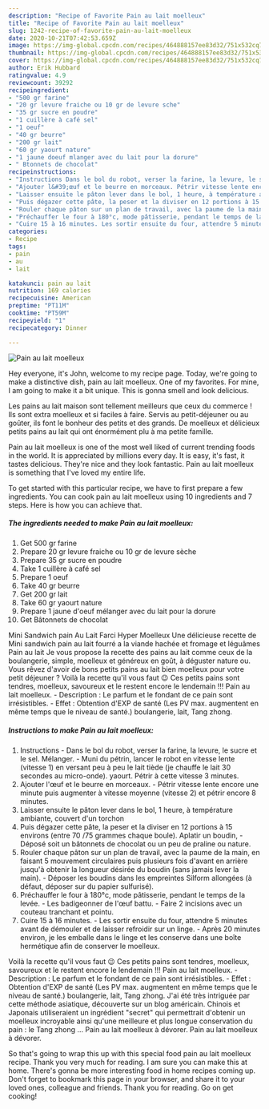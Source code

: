 ```yaml
---
description: "Recipe of Favorite Pain au lait moelleux"
title: "Recipe of Favorite Pain au lait moelleux"
slug: 1242-recipe-of-favorite-pain-au-lait-moelleux
date: 2020-10-21T07:42:53.659Z
image: https://img-global.cpcdn.com/recipes/464888157ee83d32/751x532cq70/pain-au-lait-moelleux-photo-principale-de-la-recette.jpg
thumbnail: https://img-global.cpcdn.com/recipes/464888157ee83d32/751x532cq70/pain-au-lait-moelleux-photo-principale-de-la-recette.jpg
cover: https://img-global.cpcdn.com/recipes/464888157ee83d32/751x532cq70/pain-au-lait-moelleux-photo-principale-de-la-recette.jpg
author: Erik Hubbard
ratingvalue: 4.9
reviewcount: 39292
recipeingredient:
- "500 gr farine"
- "20 gr levure fraiche ou 10 gr de levure sche"
- "35 gr sucre en poudre"
- "1 cuillère à café sel"
- "1 oeuf"
- "40 gr beurre"
- "200 gr lait"
- "60 gr yaourt nature"
- "1 jaune doeuf mlanger avec du lait pour la dorure"
- " Btonnets de chocolat"
recipeinstructions:
- "Instructions Dans le bol du robot, verser la farine, la levure, le sucre et le sel. Mélanger. Muni du pétrin, lancer le robot en vitesse lente (vitesse 1) en versant peu à peu le lait tiède (je chauffe le lait 30 secondes au micro-onde). yaourt. Pétrir à cette vitesse 3 minutes."
- "Ajouter l&#39;œuf et le beurre en morceaux. Pétrir vitesse lente encore une minute puis augmenter à vitesse moyenne (vitesse 2) et pétrir encore 8 minutes."
- "Laisser ensuite le pâton lever dans le bol, 1 heure, à température ambiante, couvert d&#39;un torchon"
- "Puis dégazer cette pâte, la peser et la diviser en 12 portions à 15 environs (entre 70 /75 grammes chaque boule). Aplatir un boudin,  Déposé soit un bâtonnets de chocolat ou un peu de praline ou nature."
- "Rouler chaque pâton sur un plan de travail, avec la paume de la main, en faisant 5 mouvement circulaires puis plusieurs fois d&#39;avant en arrière jusqu&#39;à obtenir la longueur désirée du boudin (sans jamais lever la main). Déposer les boudins dans les empreintes Silform allongées (à défaut, déposer sur du papier sulfurisé)."
- "Préchauffer le four à 180°c, mode pâtisserie, pendant le temps de la levée. Les badigeonner de l&#39;œuf battu. Faire 2 incisions avec un couteau tranchant et pointu."
- "Cuire 15 à 16 minutes. Les sortir ensuite du four, attendre 5 minutes avant de démouler et de laisser refroidir sur un linge. Après 20 minutes environ, je les emballe dans le linge et les conserve dans une boîte hermétique afin de conserver le moelleux."
categories:
- Recipe
tags:
- pain
- au
- lait

katakunci: pain au lait 
nutrition: 169 calories
recipecuisine: American
preptime: "PT11M"
cooktime: "PT59M"
recipeyield: "1"
recipecategory: Dinner

---
```



![Pain au lait moelleux](https://img-global.cpcdn.com/recipes/464888157ee83d32/751x532cq70/pain-au-lait-moelleux-photo-principale-de-la-recette.jpg)

Hey everyone, it's John, welcome to my recipe page. Today, we're going to make a distinctive dish, pain au lait moelleux. One of my favorites. For mine, I am going to make it a bit unique. This is gonna smell and look delicious.

Les pains au lait maison sont tellement meilleurs que ceux du commerce ! Ils sont extra moelleux et si faciles à faire. Servis au petit-déjeuner ou au goûter, ils font le bonheur des petits et des grands. De moelleux et délicieux petits pains au lait qui ont énormément plu à ma petite famille.

Pain au lait moelleux is one of the most well liked of current trending foods in the world. It is appreciated by millions every day. It is easy, it's fast, it tastes delicious. They're nice and they look fantastic. Pain au lait moelleux is something that I've loved my entire life.


To get started with this particular recipe, we have to first prepare a few ingredients. You can cook pain au lait moelleux using 10 ingredients and 7 steps. Here is how you can achieve that.

<!--inarticleads1-->

##### The ingredients needed to make Pain au lait moelleux:

1. Get 500 gr farine
1. Prepare 20 gr levure fraiche ou 10 gr de levure sèche
1. Prepare 35 gr sucre en poudre
1. Take 1 cuillère à café sel
1. Prepare 1 oeuf
1. Take 40 gr beurre
1. Get 200 gr lait
1. Take 60 gr yaourt nature
1. Prepare 1 jaune d&#39;oeuf mélanger avec du lait pour la dorure
1. Get  Bâtonnets de chocolat


Mini Sandwich pain Au Lait Farci Hyper Moelleux Une délicieuse recette de Mini sandwich pain au lait fourré a la viande hachée et fromage et léguâmes Pain au lait Je vous propose la recette des pains au lait comme ceux de la boulangerie, simple, moelleux et généreux en goût, à déguster nature ou. Vous rêvez d&#39;avoir de bons petits pains au lait bien moelleux pour votre petit déjeuner ? Voilà la recette qu&#39;il vous faut 😉 Ces petits pains sont tendres, moelleux, savoureux et le restent encore le lendemain !!! Pain au lait moelleux. - Description : Le parfum et le fondant de ce pain sont irrésistibles. - Effet : Obtention d&#39;EXP de santé (Les PV max. augmentent en même temps que le niveau de santé.) boulangerie, lait, Tang zhong. 

<!--inarticleads2-->

##### Instructions to make Pain au lait moelleux:

1. Instructions - Dans le bol du robot, verser la farine, la levure, le sucre et le sel. Mélanger. - Muni du pétrin, lancer le robot en vitesse lente (vitesse 1) en versant peu à peu le lait tiède (je chauffe le lait 30 secondes au micro-onde). yaourt. Pétrir à cette vitesse 3 minutes.
1. Ajouter l&#39;œuf et le beurre en morceaux. - Pétrir vitesse lente encore une minute puis augmenter à vitesse moyenne (vitesse 2) et pétrir encore 8 minutes.
1. Laisser ensuite le pâton lever dans le bol, 1 heure, à température ambiante, couvert d&#39;un torchon
1. Puis dégazer cette pâte, la peser et la diviser en 12 portions à 15 environs (entre 70 /75 grammes chaque boule). Aplatir un boudin,  - Déposé soit un bâtonnets de chocolat ou un peu de praline ou nature.
1. Rouler chaque pâton sur un plan de travail, avec la paume de la main, en faisant 5 mouvement circulaires puis plusieurs fois d&#39;avant en arrière jusqu&#39;à obtenir la longueur désirée du boudin (sans jamais lever la main). - Déposer les boudins dans les empreintes Silform allongées (à défaut, déposer sur du papier sulfurisé).
1. Préchauffer le four à 180°c, mode pâtisserie, pendant le temps de la levée. - Les badigeonner de l&#39;œuf battu. - Faire 2 incisions avec un couteau tranchant et pointu.
1. Cuire 15 à 16 minutes. - Les sortir ensuite du four, attendre 5 minutes avant de démouler et de laisser refroidir sur un linge. - Après 20 minutes environ, je les emballe dans le linge et les conserve dans une boîte hermétique afin de conserver le moelleux.


Voilà la recette qu&#39;il vous faut 😉 Ces petits pains sont tendres, moelleux, savoureux et le restent encore le lendemain !!! Pain au lait moelleux. - Description : Le parfum et le fondant de ce pain sont irrésistibles. - Effet : Obtention d&#39;EXP de santé (Les PV max. augmentent en même temps que le niveau de santé.) boulangerie, lait, Tang zhong. J&#39;ai été très intriguée par cette méthode asiatique, découverte sur un blog américain. Chinois et Japonais utiliseraient un ingrédient &#34;secret&#34; qui permettrait d&#39;obtenir un moelleux incroyable ainsi qu&#39;une meilleure et plus longue conservation du pain : le Tang zhong … Pain au lait moelleux à dévorer. Pain au lait moelleux à dévorer. 

So that's going to wrap this up with this special food pain au lait moelleux recipe. Thank you very much for reading. I am sure you can make this at home. There's gonna be more interesting food in home recipes coming up. Don't forget to bookmark this page in your browser, and share it to your loved ones, colleague and friends. Thank you for reading. Go on get cooking!
